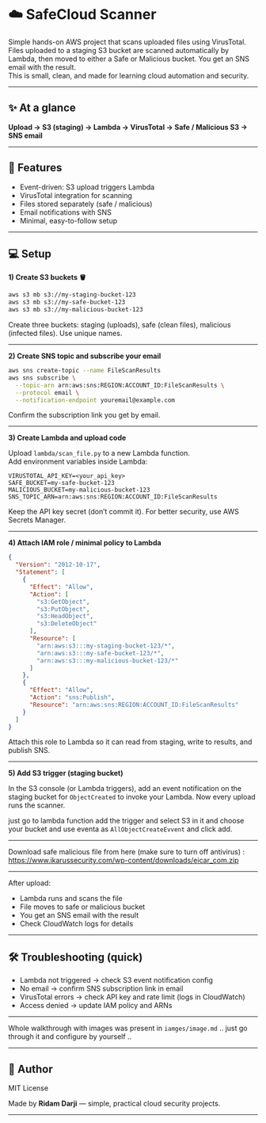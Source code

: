 # ☁️ SafeCloud Scanner

Simple hands-on AWS project that scans uploaded files using VirusTotal.  
Files uploaded to a staging S3 bucket are scanned automatically by Lambda, then moved to either a Safe or Malicious bucket. You get an SNS email with the result.  
This is small, clean, and made for learning cloud automation and security.

---

## ✨ At a glance

**Upload → S3 (staging) → Lambda → VirusTotal → Safe / Malicious S3 → SNS email**

---

## 🔑 Features

- Event-driven: S3 upload triggers Lambda  
- VirusTotal integration for scanning  
- Files stored separately (safe / malicious)  
- Email notifications with SNS  
- Minimal, easy-to-follow setup

---

##  💻 Setup

**1) Create S3 buckets 🪣**

```bash
aws s3 mb s3://my-staging-bucket-123
aws s3 mb s3://my-safe-bucket-123
aws s3 mb s3://my-malicious-bucket-123
```

Create three buckets: staging (uploads), safe (clean files), malicious (infected files). Use unique names.

---

**2) Create SNS topic and subscribe your email**

```bash
aws sns create-topic --name FileScanResults
aws sns subscribe \
  --topic-arn arn:aws:sns:REGION:ACCOUNT_ID:FileScanResults \
  --protocol email \
  --notification-endpoint youremail@example.com
```

Confirm the subscription link you get by email.

---

**3) Create Lambda and upload code**

Upload `lambda/scan_file.py` to a new Lambda function.  
Add environment variables inside Lambda:

```
VIRUSTOTAL_API_KEY=<your_api_key>
SAFE_BUCKET=my-safe-bucket-123
MALICIOUS_BUCKET=my-malicious-bucket-123
SNS_TOPIC_ARN=arn:aws:sns:REGION:ACCOUNT_ID:FileScanResults
```

Keep the API key secret (don’t commit it). For better security, use AWS Secrets Manager.

---

**4) Attach IAM role / minimal policy to Lambda**

```json
{
  "Version": "2012-10-17",
  "Statement": [
    {
      "Effect": "Allow",
      "Action": [
        "s3:GetObject",
        "s3:PutObject",
        "s3:HeadObject",
        "s3:DeleteObject"
      ],
      "Resource": [
        "arn:aws:s3:::my-staging-bucket-123/*",
        "arn:aws:s3:::my-safe-bucket-123/*",
        "arn:aws:s3:::my-malicious-bucket-123/*"
      ]
    },
    {
      "Effect": "Allow",
      "Action": "sns:Publish",
      "Resource": "arn:aws:sns:REGION:ACCOUNT_ID:FileScanResults"
    }
  ]
}
```

Attach this role to Lambda so it can read from staging, write to results, and publish SNS.

---

**5) Add S3 trigger (staging bucket)**

In the S3 console (or Lambda triggers), add an event notification on the staging bucket for `ObjectCreated` to invoke your Lambda. Now every upload runs the scanner.

just go to lambda function add the trigger and select S3 in it and choose your bucket and use eventa as `AllObjectCreateEvvent` and click add.

---

Download safe malicious file from here (make sure to turn off antivirus) : https://www.ikarussecurity.com/wp-content/downloads/eicar_com.zip

---

After upload:
- Lambda runs and scans the file  
- File moves to safe or malicious bucket  
- You get an SNS email with the result  
- Check CloudWatch logs for details

---

## 🛠 Troubleshooting (quick)

- Lambda not triggered → check S3 event notification config  
- No email → confirm SNS subscription link in email  
- VirusTotal errors → check API key and rate limit (logs in CloudWatch)  
- Access denied → update IAM policy and ARNs

---

Whole walkthrough with images was present in `iamges/image.md` .. just go through it and configure by yourself ..

---

## 🧾 Author

MIT License  

Made by **Ridam Darji** — simple, practical cloud security projects.  

---
